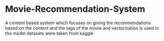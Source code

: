 # Movie-Recommendation-System

A content based system which focuses on giving the recommendations based on the content and the tags of the movie and vectorization is used in the model datasets were taken from kaggle 
